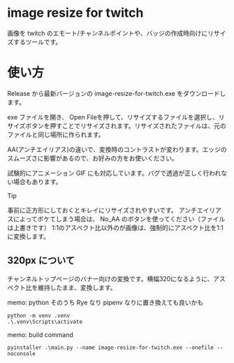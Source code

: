 # image resize for twitch
画像を twitch のエモート/チャンネルポイントや、バッジの作成時向けにリサイズするツールです。

# 使い方
Release から最新バージョンの image-resize-for-twitch.exe をダウンロードします。

exe ファイルを開き、 Open Fileを押して、リサイズするファイルを選択し、リサイズボタンを押すことでリサイズされます。リサイズされたファイルは、元のファイルと同じ場所に作られます。

AA(アンチエイリアス)の違いで、変換時のコントラストが変わります。エッジのスムーズさに影響があるので、お好みの方をお使いください。

試験的にアニメーション GIF にも対応しています。バグで透過が正しく行われない場合もあります。

> [!TIP]
> 事前に正方形にしておくとキレイにリサイズされやすいです。
> アンチエイリアスによってボケてしまう場合は、 No_AA のボタンを使ってください（ファイルは上書きです）
> 1:1のアスペクト比以外のが画像は、強制的にアスペクト比を1:1に変換します。

## 320px について
チャンネルトップページのバナー向けの変換です。横幅320になるように、アスペクト比を維持したまま、変換します。

memo: python 
そのうち Rye なり pipenv なりに置き換えても良いかも
```
python -m venv .venv
.\.venv\Scripts\activate
```

memo: build command
```
pyinstaller .\main.py --name image-resize-for-twitch.exe --onefile --noconsole
```